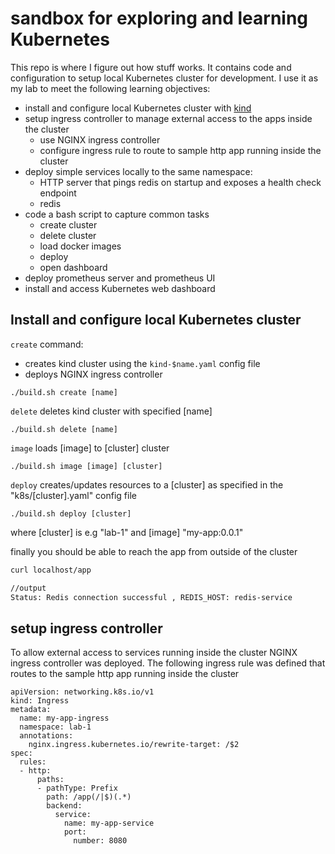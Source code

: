 # sandbox for exploring and learning Kubernetes

This repo is where I figure out how stuff works. It contains code and configuration to setup local Kubernetes cluster for development.
I use it as my lab to meet the following learning objectives:

- install and configure local Kubernetes cluster with [kind](https://kind.sigs.k8s.io/)
- setup ingress controller to manage external access to the apps inside the cluster
  - use NGINX ingress controller
  - configure ingress rule to route to sample http app running inside the cluster 
- deploy simple services locally to the same namespace:
  - HTTP server that pings redis on startup and exposes a health check endpoint
  - redis
- code a bash script to capture common tasks
  - create cluster
  - delete cluster
  - load docker images
  - deploy
  - open dashboard
- deploy prometheus server and prometheus UI
- install and access Kubernetes web dashboard  

## Install and configure local Kubernetes cluster 

`create` command:
- creates kind cluster using the `kind-$name.yaml` config file
- deploys NGINX ingress controller


```shell
./build.sh create [name]
```

`delete` deletes kind cluster with specified [name]

```shell
./build.sh delete [name]
```

`image` loads [image] to [cluster] cluster 

```shell
./build.sh image [image] [cluster]
```


`deploy` creates/updates resources to a [cluster] as specified in the "k8s/[cluster].yaml" config file 

```shell
./build.sh deploy [cluster]
```

where [cluster] is e.g "lab-1" and [image] "my-app:0.0.1"

finally you should be able to reach the app from outside of the cluster 

```sh
curl localhost/app

//output
Status: Redis connection successful , REDIS_HOST: redis-service
```

## setup ingress controller 

To allow external access to services running inside the cluster NGINX ingress controller was deployed.
The following ingress rule was defined that routes to the sample http app running inside the cluster

```
apiVersion: networking.k8s.io/v1
kind: Ingress
metadata:
  name: my-app-ingress
  namespace: lab-1
  annotations:
    nginx.ingress.kubernetes.io/rewrite-target: /$2
spec:
  rules:
  - http:
      paths:
      - pathType: Prefix
        path: /app(/|$)(.*)
        backend:
          service:
            name: my-app-service
            port:
              number: 8080

```




